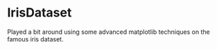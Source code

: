 # IrisDataset
Played a bit around using some advanced matplotlib techniques on the famous iris dataset. 
